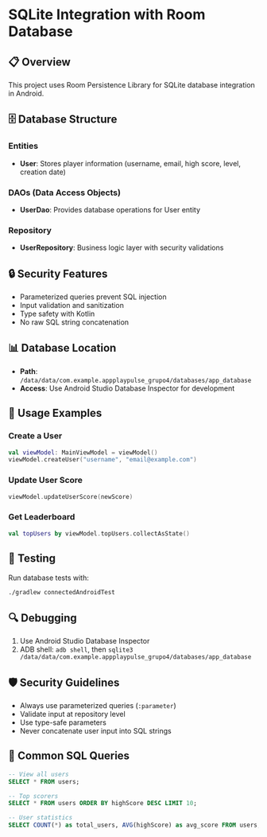 # SQLite Integration with Room Database

## 📋 Overview
This project uses Room Persistence Library for SQLite database integration in Android.

## 🗄️ Database Structure

### Entities
- **User**: Stores player information (username, email, high score, level, creation date)

### DAOs (Data Access Objects)
- **UserDao**: Provides database operations for User entity

### Repository
- **UserRepository**: Business logic layer with security validations

## 🔒 Security Features
- Parameterized queries prevent SQL injection
- Input validation and sanitization
- Type safety with Kotlin
- No raw SQL string concatenation

## 📊 Database Location
- **Path**: `/data/data/com.example.appplaypulse_grupo4/databases/app_database`
- **Access**: Use Android Studio Database Inspector for development

## 🚀 Usage Examples

### Create a User
```kotlin
val viewModel: MainViewModel = viewModel()
viewModel.createUser("username", "email@example.com")
```

### Update User Score
```kotlin
viewModel.updateUserScore(newScore)
```

### Get Leaderboard
```kotlin
val topUsers by viewModel.topUsers.collectAsState()
```

## 🧪 Testing
Run database tests with:
```bash
./gradlew connectedAndroidTest
```

## 🔍 Debugging
1. Use Android Studio Database Inspector
2. ADB shell: `adb shell`, then `sqlite3 /data/data/com.example.appplaypulse_grupo4/databases/app_database`

## 🛡️ Security Guidelines
- Always use parameterized queries (`:parameter`)
- Validate input at repository level
- Use type-safe parameters
- Never concatenate user input into SQL strings

## 📝 Common SQL Queries
```sql
-- View all users
SELECT * FROM users;

-- Top scorers
SELECT * FROM users ORDER BY highScore DESC LIMIT 10;

-- User statistics
SELECT COUNT(*) as total_users, AVG(highScore) as avg_score FROM users;
```
